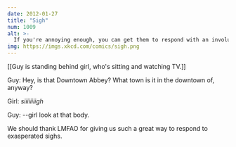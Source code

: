```yaml
---
date: 2012-01-27
title: "Sigh"
num: 1009
alt: >-
  If you're annoying enough, you can get them to respond with an involuntary second sigh and get a rhythm going.
img: https://imgs.xkcd.com/comics/sigh.png
---
```

[[Guy is standing behind girl, who's sitting and watching TV.]]

Guy: Hey, is that Downtown Abbey? What town is it in the downtown of, anyway?

Girl: *siiiiiiiigh*

Guy: --girl look at that body.

We should thank LMFAO for giving us such a great way to respond to exasperated sighs.

